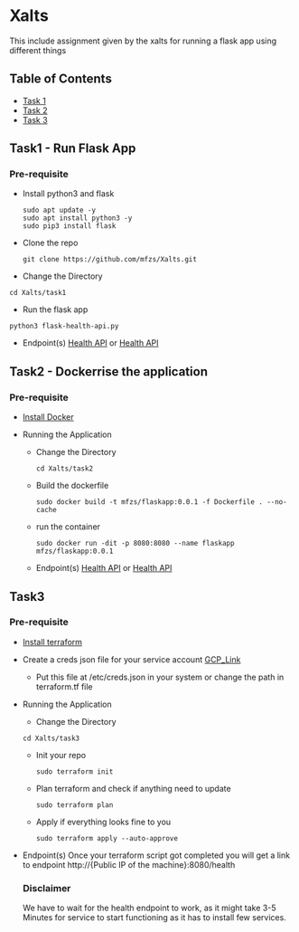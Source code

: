 # Xalts
This include assignment given by the xalts for running a flask app using different things

## Table of Contents
- [Task 1](#Task1)
- [Task 2](#Task2)
- [Task 3](#Task3)

## Task1 - Run Flask App
### Pre-requisite
- Install python3 and flask
  ```
  sudo apt update -y
  sudo apt install python3 -y
  sudo pip3 install flask 
  ```

 - Clone the repo
   ```
   git clone https://github.com/mfzs/Xalts.git
   ```
 - Change the Directory
  ```
  cd Xalts/task1
  ```
 - Run the flask app
  ```
  python3 flask-health-api.py
  ```
- Endpoint(s)
[Health API](http://localhost:8080/health) or
[Health API](http://127.0.0.1:8080/health)



## Task2 - Dockerrise the application
### Pre-requisite
- [Install Docker](https://docs.docker.com/engine/install/ubuntu/)

- Running the Application

  - Change the Directory
    ```
    cd Xalts/task2
    ```
  - Build the dockerfile
    ```
    sudo docker build -t mfzs/flaskapp:0.0.1 -f Dockerfile . --no-cache
    ```
  - run the container
    ```
    sudo docker run -dit -p 8080:8080 --name flaskapp  mfzs/flaskapp:0.0.1
    ```
  - Endpoint(s)
[Health API](http://127.0.0.1:8080/health) or [Health API](http://localhost:8080/health)




## Task3
### Pre-requisite
- [Install terraform](https://developer.hashicorp.com/terraform/install#linux)
- Create a creds json file for your service account [GCP_Link](https://cloud.google.com/iam/docs/keys-create-delete)
    - Put this file at /etc/creds.json in your system or change the path in terraform.tf file

- Running the Application
    - Change the Directory
    ```
    cd Xalts/task3
    ```
    - Init your repo
      ```
      sudo terraform init
      ```
    - Plan terraform and check if anything need to update
      ```
      sudo terraform plan
      ```
    - Apply if everything looks fine to you
      ```
      sudo terraform apply --auto-approve
      ```
- Endpoint(s)
  Once your terraform script got completed you will get a link to endpoint
  http://{Public IP of the machine}:8080/health

  ### Disclaimer ###
  We have to wait for the health endpoint to work, as it might take 3-5 Minutes for service to start functioning as it has to install few services.
